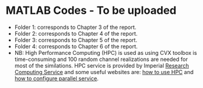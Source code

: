 # MATLAB Codes - To be uploaded
* Folder 1: corresponds to Chapter 3 of the report.
* Folder 2: corresponds to Chapter 4 of the report.
* Folder 3: corresponds to Chapter 5 of the report.
* Folder 4: corresponds to Chapter 6 of the report.
* NB: High Performance Computing (HPC) is used as using CVX toolbox is time-consuming and 100 random channel realizations are needed for most of the similations. HPC service is provided by Imperial [Research Computing Service](https://www.imperial.ac.uk/admin-services/ict/self-service/research-support/rcs/) and some useful websites are: [how to use HPC](https://www.imperial.ac.uk/admin-services/ict/self-service/research-support/rcs/support/getting-started/) and [how to configure parallel service](https://www.imperial.ac.uk/admin-services/ict/self-service/research-support/rcs/computing/high-throughput-computing/job-sizing/).

